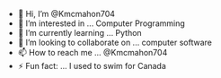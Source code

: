 - 👋 Hi, I’m @Kmcmahon704
- 👀 I’m interested in ... Computer Programming
- 🌱 I’m currently learning ... Python
- 💞️ I’m looking to collaborate on ... computer software
- 📫 How to reach me ... @Kmcmahon704
- ⚡ Fun fact: ... I used to swim for Canada

<!---
Kmcmahon704/Kmcmahon704 is a ✨ special ✨ repository because its `README.md` (this file) appears on your GitHub profile.
You can click the Preview link to take a look at your changes.
--->
